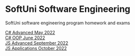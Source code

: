 # SoftUni Software Engineering
SoftUni software engineering program homework and exams  

[C# Advanced May 2022](https://softuni.bg/trainings/3699/csharp-advanced-may-2022)  
[C# OOP June 2022](https://softuni.bg/trainings/3700/csharp-oop-june-2022)  
[JS Advanced September 2022](https://softuni.bg/trainings/3846/js-advanced-september-2022)  
[JS Applications October 2022](https://softuni.bg/trainings/3847/js-applications-october-2022)  

